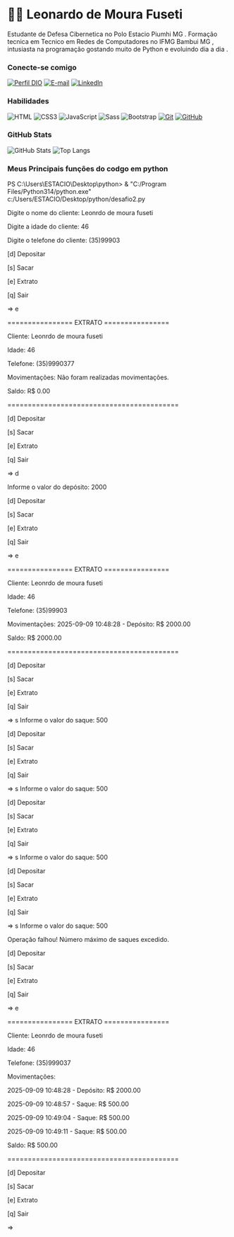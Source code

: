 # 👋🏻 Leonardo de Moura Fuseti

Estudante de Defesa Cibernetica no Polo Estacio Piumhi MG . Formação tecnica em Tecnico em Redes de Computadores no IFMG Bambui MG , intusiasta na programação gostando muito de Python e evoluindo dia a dia .

### Conecte-se comigo

[![Perfil DIO](https://img.shields.io/badge/-Meu%20Perfil%20na%20DIO-30A3DC?style=for-the-badge)](https://www.dio.me/users/mourafuseti)
[![E-mail](https://img.shields.io/badge/-Email-000?style=for-the-badge&logo=microsoft-outlook&logoColor=E94D5F)](mailto:mourafuseti@gmail.com)
[![LinkedIn](https://img.shields.io/badge/-LinkedIn-000?style=for-the-badge&logo=linkedin&logoColor=30A3DC)](https://www.linkedin.com/in/leonardo-moura-fuseti-4052b0359/)

### Habilidades

![HTML](https://img.shields.io/badge/HTML-000?style=for-the-badge&logo=html5&logoColor=30A3DC)
![CSS3](https://img.shields.io/badge/CSS3-000?style=for-the-badge&logo=css3&logoColor=E94D5F)
![JavaScript](https://img.shields.io/badge/JavaScript-000?style=for-the-badge&logo=javascript&logoColor=F0DB4F)
![Sass](https://img.shields.io/badge/SASS-000?style=for-the-badge&logo=sass&logoColor=CD6799)
![Bootstrap](https://img.shields.io/badge/bootstrap-000?style=for-the-badge&logo=bootstrap&logoColor=553C7B)
[![Git](https://img.shields.io/badge/Git-000?style=for-the-badge&logo=git&logoColor=E94D5F)](https://git-scm.com/doc)
[![GitHub](https://img.shields.io/badge/GitHub-000?style=for-the-badge&logo=github&logoColor=30A3DC)](https://docs.github.com/)

### GitHub Stats

![GitHub Stats](https://github-readme-stats.vercel.app/api?username=mourafuseti&theme=transparent&bg_color=000&border_color=30A3DC&show_icons=true&icon_color=30A3DC&title_color=E94D5F&text_color=FFF)
![Top Langs](https://github-readme-stats-git-masterrstaa-rickstaa.vercel.app/api/top-langs/?username=mourafuseti&layout=compact&bg_color=000&border_color=30A3DC&title_color=E94D5F&text_color=FFF)

### Meus Principais funções do codgo em python

PS C:\Users\ESTACIO\Desktop\python> & "C:/Program Files/Python314/python.exe" c:/Users/ESTACIO/Desktop/python/desafio2.py

Digite o nome do cliente: Leonrdo de moura fuseti

Digite a idade do cliente: 46

Digite o telefone do cliente: (35)99903

[d] Depositar

[s] Sacar   

[e] Extrato  

[q] Sair     

=> e

================ EXTRATO ================

Cliente: Leonrdo de moura fuseti

Idade: 46

Telefone: (35)9990377

Movimentações:
Não foram realizadas movimentações.

Saldo: R$ 0.00

==========================================

[d] Depositar

[s] Sacar

[e] Extrato

[q] Sair

=> d

Informe o valor do depósito: 2000

[d] Depositar

[s] Sacar

[e] Extrato

[q] Sair

=> e

================ EXTRATO ================

Cliente: Leonrdo de moura fuseti

Idade: 46

Telefone: (35)99903

Movimentações:
2025-09-09 10:48:28 - Depósito: R$ 2000.00


Saldo: R$ 2000.00

==========================================

[d] Depositar

[s] Sacar

[e] Extrato

[q] Sair

=> s
Informe o valor do saque: 500

[d] Depositar

[s] Sacar

[e] Extrato

[q] Sair

=> s
Informe o valor do saque: 500

[d] Depositar

[s] Sacar

[e] Extrato

[q] Sair

=> s
Informe o valor do saque: 500

[d] Depositar

[s] Sacar

[e] Extrato

[q] Sair

=> s
Informe o valor do saque: 500

Operação falhou! Número máximo de saques excedido.

[d] Depositar

[s] Sacar

[e] Extrato

[q] Sair

=> e

================ EXTRATO ================

Cliente: Leonrdo de moura fuseti

Idade: 46

Telefone: (35)999037

Movimentações:

2025-09-09 10:48:28 - Depósito: R$ 2000.00

2025-09-09 10:48:57 - Saque: R$ 500.00

2025-09-09 10:49:04 - Saque: R$ 500.00

2025-09-09 10:49:11 - Saque: R$ 500.00


Saldo: R$ 500.00

==========================================

[d] Depositar

[s] Sacar

[e] Extrato

[q] Sair

=>

